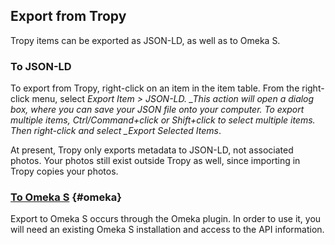 ## Export from Tropy

Tropy items can be exported as JSON-LD, as well as to Omeka S.

### To JSON-LD

To export from Tropy, right-click on an item in the item table. From the right-click menu, select _Export Item &gt; JSON-LD. \_This action will open a dialog box, where you can save your JSON file onto your computer. To export multiple items, Ctrl/Command+click or Shift+click to select multiple items. Then right-click and select \_Export Selected Items_.

At present, Tropy only exports metadata to JSON-LD, not associated photos. Your photos still exist outside Tropy as well, since importing in Tropy copies your photos.

### [To Omeka S](//omeka.md) {#omeka}

Export to Omeka S occurs through the Omeka plugin. In order to use it, you will need an existing Omeka S installation and access to the API information.

#### 



